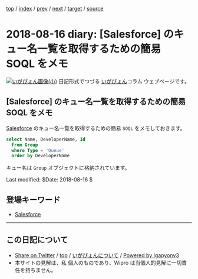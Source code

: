 [top](../index.html) 
 / [index](index.html) 
 / [prev](ig180815.html) 
 / [next](ig180818.html) 
 / [target](http://www.igapyon.jp/igapyon/diary/2018/ig180816.html) 
 / [source](https://github.com/igapyon/diary/blob/master/2018/ig180816.src.md) 

2018-08-16 diary: [Salesforce] のキュー名一覧を取得するための簡易 SOQL をメモ
=====================================================================================================
[![いがぴょん画像(小)](http://www.igapyon.jp/igapyon/diary/images/iga200306s.jpg "いがぴょん")](http://www.igapyon.jp/igapyon/diary/memo/memoigapyon.html) 日記形式でつづる [いがぴょん](http://www.igapyon.jp/igapyon/diary/memo/memoigapyon.html)コラム ウェブページです。

## [Salesforce] のキュー名一覧を取得するための簡易 SOQL をメモ

[Salesforce](../keyword/salesforce.html) のキュー名一覧を取得するための簡易 `SOQL` をメモしておきます。

```sql
select Name, DeveloperName, Id
  from Group
  where Type = 'Queue'
  order by DeveloperName
```

キュー名は `Group` オブジェクトに格納されています。

Last modified: $Date: 2018-08-16 $

## 登場キーワード

* [Salesforce](../keyword/salesforce.html)

----------------------------------------------------------------------------------------------------

## この日記について

* [Share on Twitter](https://twitter.com/intent/tweet?hashtags=igapyon%2Cdiary%2C%E3%81%84%E3%81%8C%E3%81%B4%E3%82%87%E3%82%93%2CSalesforce&text=%5BSalesforce%5D+%E3%81%AE%E3%82%AD%E3%83%A5%E3%83%BC%E5%90%8D%E4%B8%80%E8%A6%A7%E3%82%92%E5%8F%96%E5%BE%97%E3%81%99%E3%82%8B%E3%81%9F%E3%82%81%E3%81%AE%E7%B0%A1%E6%98%93+SOQL+%E3%82%92%E3%83%A1%E3%83%A2&url=http%3A%2F%2Fwww.igapyon.jp%2Figapyon%2Fdiary%2F2018%2Fig180816.html) / [top](../index.html) / [いがぴょんについて](http://www.igapyon.jp/igapyon/diary/memo/memoigapyon.html) / [Powered by Igapyonv3](https://github.com/igapyon/igapyonv3)
* 本サイトの見解は、私 個人のものであり、Wipro は当個人的見解に一切責任を持ちません。 
